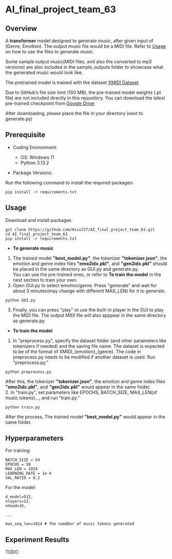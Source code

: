 # AI_final_project_team_63

## Overview

A **transformer** model designed to generate music, after given input of (Genre, Emotion). The output music file would be a MIDI file. Refer to [Usage](#usage) on how to use the files to generate music.

Some sample output music(MIDI files, and also the converted to mp3 versions) are also included in the sample_outputs folder to showcase what the generated music would look like.

The pretrained model is trained with the dataset [XMIDI Dataset](https://github.com/xmusic-project/XMIDI_Dataset).  

Due to GitHub’s file size limit (100 MB), the pre-trained model weights (.pt file) are not included directly in this repository.
You can download the latest pre-trained checkpoint from [Google Drive](https://drive.google.com/file/d/14Rh36449k1q-GCYr6y2LQcO_slwkMd4U/view?usp=sharing):

After downloading, please place the file in your directory (next to generate.py)


## Prerequisite

- Coding Environment:
  
  - OS: Windows 11
  - Python 3.13.2
    
- Package Versions:
  
Run the following command to install the required packages:

```
pip install -r requirements.txt
```

## Usage

Download and install packages
```
git clone https://github.com/Hsiu727/AI_final_project_team_63.git
cd AI_final_project_team_63
pip install -r requirements.txt
```

- **To generate music**  

1. The trained model **"best_model.py"**, the tokenizer **"tokenizer.json"**, the emotion and genre index files **"emo2idx.pkl"**, and **"gen2idx.pkl"** should be placed in the same directory as GUI.py and generate.py.  
You can use the pre-trained ones, or refer to **To train the model** in the next section to train your own.
2. Open GUI.py to select emotion/genre. Press "generate" and wait for about 3 minutes(may change with different MAX_LEN) for it to generate.
```
python GUI.py
```  
3. Finally, you can press "play" ot use the built-in player in the GUI to play the MIDI file. The output MIDI file will also apppear in the same directory as generate.py.

- **To train the model**
1. In "preprocess.py", specify the dataset folder (and other parameters like tokenizers if needed) and the saving file name. The dataset is expected to be of the format of XMIDI_{emotion}_{genre}. The code in   preprocess.py needs to be modified if another dataset is used. Run "preprocess.py."
```
python preprocess.py
```
After this, the tokenizer **"tokenizer.json"**, the emotion and genre index files **"emo2idx.pkl"**, and **"gen2idx.pkl"** would appear in the same folder.  
2. In "train.py", set parameters like EPOCHS, BATCH_SIZE, MAX_LEN(of music tokens)..., and run "train.py."
```
python train.py
```
After the process,  The trained model **"best_model.py"** would appear in the same folder.

## Hyperparameters

For training:
```
BATCH_SIZE = 64
EPOCHS = 50
MAX_LEN = 1024
LEARNING_RATE = 1e-4
VAL_RATIO = 0.2
```

For the model: 
```
d_model=512,
nlayers=12,
nhead=16,

...

max_seq_len=1024 # The numdber of music tokens generated
```

## Experiment Results

TODO
